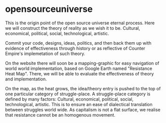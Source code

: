 # opensourceuniverse
This is the origin point of the open source universe eternal process. Here we will construct the theory of reality as we wish it to be. Cultural, economical, political, social, technological, artistic. 

Commit your code, designs, ideas, politics, and then back them up with evidence of effectiveness through history or as reflective
of Counter Empire's implemetation of such theory.  

On the website there will soon be a mapping-graphic for easy navigation of world world implementation, based on Google Earth
named "Resistance Heat Map". There, we will be able to evaluate the effectiveness of theory and implementation. 

On the map, as the heat grows, the idea/theory entry is pushed to the top of one particular category of struggle-place. 
A struggle-place category is defined by many factors: Cultural, economical, political, social, technological, artistic.
This is to ensure an ease of dialectical translation between struggles world wide. As capitalism is not a flat surface,
we realise that resistance cannot be an homogenous movement. 
